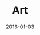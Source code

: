 ---
title:  "Art"
date:   2016-01-03
image: art_10
size: "42x36"
medium: "Canvas"
price: "Negotiable"
---